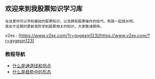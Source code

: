 ## 欢迎来到我股票知识学习库

    在这里你可以学到基础的股票知识，以及拥有股票操作的技巧，和我一起成长吧。
    我会不定期的更新我所学到股票相关的知识，大家敬请期待。

v2ex : [https://www.v2ex.com/?r=gygesm123](https://www.v2ex.com/?r=gygesm123)

### 教程导航

- [什么是通道线和拐点](./stock_doc/什么是通道线和拐点.md)
- [什么是趋势中的形态](./stock_doc/什么是趋势中的形态.md)



